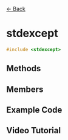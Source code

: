 [<- Back](../README.md)

# stdexcept

```cpp
#include <stdexcept>
```

## Methods

## Members

## Example Code

## Video Tutorial
